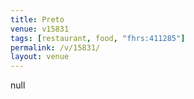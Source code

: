 ```yaml
---
title: Preto
venue: v15831
tags: [restaurant, food, "fhrs:411285"]
permalink: /v/15831/
layout: venue
---
```

null